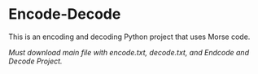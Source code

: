 # Encode-Decode
This is an encoding and decoding Python project that uses Morse code.

*Must download main file with encode.txt, decode.txt, and Endcode and Decode Project.*
